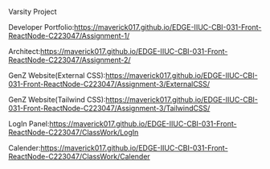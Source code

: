 Varsity Project

Developer Portfolio:https://maverick017.github.io/EDGE-IIUC-CBI-031-Front-ReactNode-C223047/Assignment-1/

Architect:https://maverick017.github.io/EDGE-IIUC-CBI-031-Front-ReactNode-C223047/Assignment-2/

GenZ Website(External CSS):https://maverick017.github.io/EDGE-IIUC-CBI-031-Front-ReactNode-C223047/Assignment-3/ExternalCSS/

GenZ Website(Tailwind CSS):https://maverick017.github.io/EDGE-IIUC-CBI-031-Front-ReactNode-C223047/Assignment-3/TailwindCSS/

LogIn Panel:https://maverick017.github.io/EDGE-IIUC-CBI-031-Front-ReactNode-C223047/ClassWork/LogIn

Calender:https://maverick017.github.io/EDGE-IIUC-CBI-031-Front-ReactNode-C223047/ClassWork/Calender
